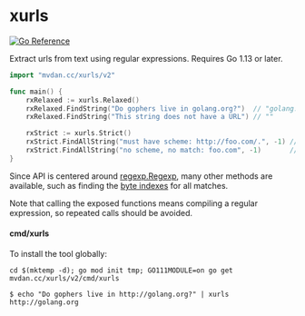 # xurls

[![Go Reference](https://pkg.go.dev/badge/mvdan.cc/xurls/v2.svg)](https://pkg.go.dev/mvdan.cc/xurls/v2)

Extract urls from text using regular expressions. Requires Go 1.13 or later.

```go
import "mvdan.cc/xurls/v2"

func main() {
	rxRelaxed := xurls.Relaxed()
	rxRelaxed.FindString("Do gophers live in golang.org?")  // "golang.org"
	rxRelaxed.FindString("This string does not have a URL") // ""

	rxStrict := xurls.Strict()
	rxStrict.FindAllString("must have scheme: http://foo.com/.", -1) // []string{"http://foo.com/"}
	rxStrict.FindAllString("no scheme, no match: foo.com", -1)       // []string{}
}
```

Since API is centered around [regexp.Regexp](https://golang.org/pkg/regexp/#Regexp),
many other methods are available, such as finding the [byte indexes](https://golang.org/pkg/regexp/#Regexp.FindAllIndex)
for all matches.

Note that calling the exposed functions means compiling a regular expression, so
repeated calls should be avoided.

#### cmd/xurls

To install the tool globally:

	cd $(mktemp -d); go mod init tmp; GO111MODULE=on go get mvdan.cc/xurls/v2/cmd/xurls

```shell
$ echo "Do gophers live in http://golang.org?" | xurls
http://golang.org
```
